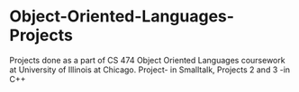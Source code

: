 # Object-Oriented-Languages-Projects
Projects done as a part of CS 474 Object Oriented Languages coursework at University of Illinois at Chicago.
Project- in Smalltalk, Projects 2 and 3 -in C++
